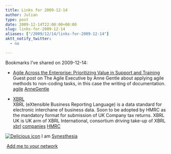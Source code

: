 ```yaml
---
title: Links for 2009-12-14
author: Julian
type: post
date: 2009-12-14T22:00:00+00:00
slug: links-for-2009-12-14 
aliases: ["/2009/12/14/links-for-2009-12-14"]
aktt_notify_twitter:
  - no

---
```

Bookmarks I&#8217;ve shared on 2009-12-14:

  * [Agile Across the Enterprise: Prioritizing Value in Support and Training][1]  
    Guest post on The Agile Executive by Anne Gentle about applying agile methods to non-coding tasks, in this case the writing of documentation.  
    [agile][2] [AnneGentle][3] 
  * [XBRL][4]  
    XBRL (eXtensible Business Reporting Language) is a data standard for electronic interchane of business data. Soon to be adopted by HMRC as the mandatory format for submission of UK Company tax returns. 
    XBRL UK is UK arm of XBRL International, consortium driving take-up of XBRL  
    [xbrl][5] [companies][6] [HMRC][7] </li> </ul> 
    
    <p class="deliciouslink">
      <a href="https://del.icio.us/synesthesia" title="See all my bookmarks on del.icio.us"><img src="https://www.synesthesia.co.uk/images/deliciousicon.jpg" alt="Delicious icon" /></a>&nbsp;I am <a href="https://del.icio.us/synesthesia" title="See all my bookmarks on del.icio.us">Synesthesia</a>
    </p>
    
    <p class="deliciouslink">
      <a href="https://del.icio.us/network?add=synesthesia" title="Add me to your del.icio.us network"><img src="https://www.synesthesia.co.uk/images/add.gif" alt="" /></a>&nbsp;<a href="https://del.icio.us/network?add=synesthesia" title="Add me to your del.icio.us network">Add me to your network</a>
    </p>

 [1]: https://theagileexecutive.com/2009/12/10/agile-across-the-enterprise-prioritizing-value-in-support-and-training-guest-post-by-anne-gentle
 [2]: https://delicious.com/synesthesia/agile
 [3]: https://delicious.com/synesthesia/AnneGentle
 [4]: https://www.xbrl.org/uk
 [5]: https://delicious.com/synesthesia/xbrl
 [6]: https://delicious.com/synesthesia/companies
 [7]: https://delicious.com/synesthesia/HMRC